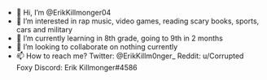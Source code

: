 - 👋 Hi, I’m @ErikKillmonger04
- 👀 I’m interested in rap music, video games, reading scary books, sports, cars and military
- 🌱 I’m currently learning in 8th grade, going to 9th in 2 months
- 💞️ I’m looking to collaborate on nothing currently
- 📫 How to reach me? Twitter: @ErikKillm0nger_  Reddit: u/Corrupted Foxy  Discord: Erik Killmonger#4586

<!---
ErikKillmonger04/ErikKillmonger04 is a ✨ special ✨ repository because its `README.md` (this file) appears on your GitHub profile.
You can click the Preview link to take a look at your changes.
--->
